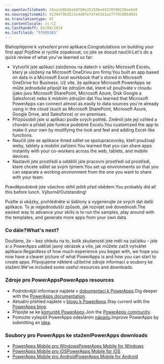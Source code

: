 ```yaml
---
ms.openlocfilehash: 34aacb8b5bab8f69e25150bed4370f00238eebb9
ms.sourcegitcommit: 41394f9bd523e4d8fe7d7441b1a277791806d041
ms.translationtype: HT
ms.contentlocale: cs-CZ
ms.lasthandoff: 03/09/2019
ms.locfileid: "57695385"
---
```

<span data-ttu-id="9fb42-101">Blahopřejeme k vytvoření první aplikace.</span><span class="sxs-lookup"><span data-stu-id="9fb42-101">Congratulations on building your first app!</span></span> <span data-ttu-id="9fb42-102">Pojďme si rychle zopakovat, co jste se dosud naučili:</span><span class="sxs-lookup"><span data-stu-id="9fb42-102">Let's do a quick review of what you've learned so far:</span></span>

- <span data-ttu-id="9fb42-103">Vytvořili jste aplikaci založenou na datech v sešitu Microsoft Excelu, který je uložený na Microsoft OneDrivu pro firmy.</span><span class="sxs-lookup"><span data-stu-id="9fb42-103">You built an app based on data in a Microsoft Excel workbook that's stored in Microsoft OneDrive for Business.</span></span> <span data-ttu-id="9fb42-104">Už víte, že aplikace Microsoft PowerApps se může jednoduše připojit ke zdrojům dat, které už používáte v cloudu (jako jsou Microsoft SharePoint, Microsoft Azure, Disk Google a Salesforce) nebo k místním zdrojům dat.</span><span class="sxs-lookup"><span data-stu-id="9fb42-104">You learned that Microsoft PowerApps can connect almost as easily to data sources you're already using in the cloud (such as Microsoft SharePoint, Microsoft Azure, Google Drive, and Salesforce) or on-premises.</span></span>
- <span data-ttu-id="9fb42-105">Přizpůsobili jste si aplikaci podle svých potřeb. Změnili jste její vzhled a chování a přidali jste funkce podobné Excelu.</span><span class="sxs-lookup"><span data-stu-id="9fb42-105">You customized the app to make it your own by modifying the look and feel and adding Excel-like functions.</span></span>
- <span data-ttu-id="9fb42-106">Naučili jste se aplikace ihned sdílet se spolupracovníky, kteří používají weby, tablety a mobilní zařízení.</span><span class="sxs-lookup"><span data-stu-id="9fb42-106">You learned that you can share apps instantly with your co-workers across the web, tablets, and mobile devices.</span></span>
- <span data-ttu-id="9fb42-107">Nastavili jste prostředí a oddělili jste pracovní prostředí od prostředí, které chcete sdílet se svým týmem.</span><span class="sxs-lookup"><span data-stu-id="9fb42-107">You set up environments so that you can separate a working environment from the one you want to share with your team.</span></span>

<span data-ttu-id="9fb42-108">Pravděpodobně jste všechno stihli ještě před obědem.</span><span class="sxs-lookup"><span data-stu-id="9fb42-108">You probably did all this before lunch.</span></span> <span data-ttu-id="9fb42-109">Výborně!</span><span class="sxs-lookup"><span data-stu-id="9fb42-109">Outstanding!</span></span>

<span data-ttu-id="9fb42-110">Pusťte si ukázky, prohlédněte si šablony a vygenerujte ze svých dat další aplikace. To je nejjednodušší způsob, jak rozvíjet své dovednosti.</span><span class="sxs-lookup"><span data-stu-id="9fb42-110">The easiest way to advance your skills is to run the samples, play around with the templates, and generate more apps from your own data.</span></span>

### <a name="whats-next"></a><span data-ttu-id="9fb42-111">Co dále?</span><span class="sxs-lookup"><span data-stu-id="9fb42-111">What's next?</span></span>

<span data-ttu-id="9fb42-112">Doufáme, že – bez ohledu na to, kolik zkušeností jste měli na začátku – jste si o PowerApps udělali jasný obrázek a víte, jak můžete začít vytvářet aplikace.</span><span class="sxs-lookup"><span data-stu-id="9fb42-112">Regardless of how much experience you began with, we hope you now have a clearer picture of what PowerApps is and how you can start to create apps.</span></span> <span data-ttu-id="9fb42-113">Připojujeme některé užitečné zdroje informací a soubory ke stažení.</span><span class="sxs-lookup"><span data-stu-id="9fb42-113">We've included some useful resources and downloads.</span></span>

### <a name="powerapps-resources"></a><span data-ttu-id="9fb42-114">Zdroje pro PowerApps</span><span class="sxs-lookup"><span data-stu-id="9fb42-114">PowerApps resources</span></span>

- <span data-ttu-id="9fb42-115">Podrobnější informace najdete v [dokumentaci k PowerApps](https://docs.microsoft.com/powerapps/).</span><span class="sxs-lookup"><span data-stu-id="9fb42-115">Dig deeper with the [PowerApps documentation](https://docs.microsoft.com/powerapps/).</span></span>
- <span data-ttu-id="9fb42-116">Aktuální přehled najdete v [blogu k PowerApps](https://powerapps.microsoft.com/blog/).</span><span class="sxs-lookup"><span data-stu-id="9fb42-116">Stay current with the [PowerApps blog](https://powerapps.microsoft.com/blog/).</span></span>
- <span data-ttu-id="9fb42-117">Připojte se ke [komunitě PowerApps](https://powerusers.microsoft.com/t5/PowerApps-Community/ct-p/PowerApps1).</span><span class="sxs-lookup"><span data-stu-id="9fb42-117">Join the [PowerApps community](https://powerusers.microsoft.com/t5/PowerApps-Community/ct-p/PowerApps1).</span></span>
- <span data-ttu-id="9fb42-118">Pomozte vylepšit PowerApps odesláním [nápadu](https://powerusers.microsoft.com/t5/PowerApps-Ideas/idb-p/PowerAppsIdeas).</span><span class="sxs-lookup"><span data-stu-id="9fb42-118">Improve PowerApps by submitting an [idea](https://powerusers.microsoft.com/t5/PowerApps-Ideas/idb-p/PowerAppsIdeas).</span></span>

### <a name="powerapps-downloads"></a><span data-ttu-id="9fb42-119">Soubory pro PowerApps ke stažení</span><span class="sxs-lookup"><span data-stu-id="9fb42-119">PowerApps downloads</span></span>

- [<span data-ttu-id="9fb42-120">PowerApps Mobile pro Windows</span><span class="sxs-lookup"><span data-stu-id="9fb42-120">PowerApps Mobile for Windows</span></span>](https://aka.ms/powerappswin)
- [<span data-ttu-id="9fb42-121">PowerApps Mobile pro iOS</span><span class="sxs-lookup"><span data-stu-id="9fb42-121">PowerApps Mobile for iOS</span></span>](https://aka.ms/powerappsios)
- [<span data-ttu-id="9fb42-122">PowerApps Mobile pro Android</span><span class="sxs-lookup"><span data-stu-id="9fb42-122">PowerApps Mobile for Android</span></span>](https://aka.ms/powerappsandroid)